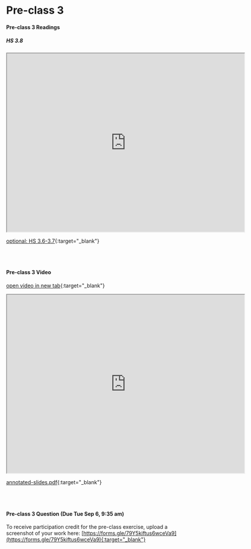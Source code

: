 # Pre-class 3

#### Pre-class 3 Readings

##### HS 3.8
<iframe src="https://drive.google.com/file/d/10__6iJTnJxSbL3BqF7gyW67z-XDoyPB1/preview" width="640" height="480" allowfullscreen>
</iframe>


[optional: HS 3.6-3.7](https://drive.google.com/file/d/1fTGV4ge_-SAhr5-wN8oGzANn8_CC6_PK/view?usp=sharing){:target="_blank"}

<br>
<br>

#### Pre-class 3 Video

[open video in new tab](https://drive.google.com/file/d/1YJOqHl2T4SPofYXPCGGZCrLrzcEm-eSy){:target="_blank"}

<iframe src="https://drive.google.com/file/d/1YJOqHl2T4SPofYXPCGGZCrLrzcEm-eSy/preview" width="640" height="480" allowfullscreen>
</iframe>

[annotated-slides.pdf](https://drive.google.com/file/d/1ZFLRKZtHk_EMB_0_cmobQ6xDIaD0ClPR/view?usp=sharing){:target="_blank"}

<br>
<br>

#### Pre-class 3 Question (Due Tue Sep 6, 9:35 am)

To receive participation credit for the pre-class exercise, upload a screenshot of your work here:
[https://forms.gle/79Y5kiftus6wceVa9](https://forms.gle/79Y5kiftus6wceVa9){:target="_blank"}

<br>



